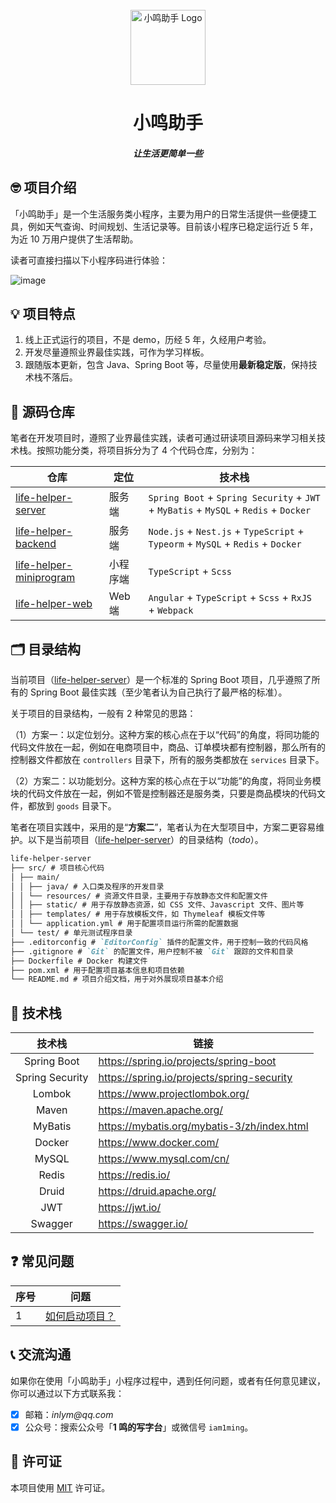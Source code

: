 <div align="center">
  <br>
  <img alt="小鸣助手 Logo" src="https://static.lifehelper.com.cn/static/project/logo.png" style="height:120px;" />
  <br>
  <h1>小鸣助手</h1>
  <h5>让生活更简单一些</h5>
</div>

## 🤓 项目介绍

「小鸣助手」是一个生活服务类小程序，主要为用户的日常生活提供一些便捷工具，例如天气查询、时间规划、生活记录等。目前该小程序已稳定运行近 5 年，为近 10 万用户提供了生活帮助。

读者可直接扫描以下小程序码进行体验：

![image](https://static.lifehelper.com.cn/static/project/qrcode.jpg)

## 💡 项目特点

1. 线上正式运行的项目，不是 demo，历经 5 年，久经用户考验。
2. 开发尽量遵照业界最佳实践，可作为学习样板。
3. 跟随版本更新，包含 Java、Spring Boot 等，尽量使用**最新稳定版**，保持技术栈不落后。

## 🍱 源码仓库

笔者在开发项目时，遵照了业界最佳实践，读者可通过研读项目源码来学习相关技术栈。按照功能分类，将项目拆分为了 4 个代码仓库，分别为：

| 仓库                                                                        | 定位     | 技术栈                                                                               |
| --------------------------------------------------------------------------- | -------- | ------------------------------------------------------------------------------------ |
| [life-helper-server](https://github.com/inlym/life-helper-server)           | 服务端   | `Spring Boot` + `Spring Security` + `JWT` + `MyBatis` + `MySQL` + `Redis` + `Docker` |
| [life-helper-backend](https://github.com/inlym/life-helper-backend)         | 服务端   | `Node.js` + `Nest.js` + `TypeScript` + `Typeorm` + `MySQL` + `Redis` + `Docker`      |
| [life-helper-miniprogram](https://github.com/inlym/life-helper-miniprogram) | 小程序端 | `TypeScript` + `Scss`                                                                |
| [life-helper-web](https://github.com/inlym/life-helper-web)                 | Web 端   | `Angular` + `TypeScript` + `Scss` + `RxJS` + `Webpack`                               |

## 🗂️ 目录结构

当前项目（[life-helper-server](https://github.com/inlym/life-helper-server)）是一个标准的 Spring Boot 项目，几乎遵照了所有的 Spring Boot
最佳实践（至少笔者认为自己执行了最严格的标准）。

关于项目的目录结构，一般有 2 种常见的思路：

（1）方案一：以定位划分。这种方案的核心点在于以“代码”的角度，将同功能的代码文件放在一起，例如在电商项目中，商品、订单模块都有控制器，那么所有的控制器文件都放在 `controllers`
目录下，所有的服务类都放在 `services` 目录下。

（2）方案二：以功能划分。这种方案的核心点在于以“功能”的角度，将同业务模块的代码文件放在一起，例如不管是控制器还是服务类，只要是商品模块的代码文件，都放到 `goods`
目录下。

笔者在项目实践中，采用的是“**方案二**”，笔者认为在大型项目中，方案二更容易维护。以下是当前项目（[life-helper-server](https://github.com/inlym/life-helper-server)）的目录结构（_todo_）。

```markdown
life-helper-server
├── src/ # 项目核心代码
│ ├── main/
│ │ ├── java/ # 入口类及程序的开发目录
│ │ └── resources/ # 资源文件目录，主要用于存放静态文件和配置文件
│ │ ├── static/ # 用于存放静态资源，如 CSS 文件、Javascript 文件、图片等
│ │ ├── templates/ # 用于存放模板文件，如 Thymeleaf 模板文件等
│ │ └── application.yml # 用于配置项目运行所需的配置数据
│ └── test/ # 单元测试程序目录
├── .editorconfig # `EditorConfig` 插件的配置文件，用于控制一致的代码风格
├── .gitignore # `Git` 的配置文件，用户控制不被 `Git` 跟踪的文件和目录
├── Dockerfile # Docker 构建文件
├── pom.xml # 用于配置项目基本信息和项目依赖
└── README.md # 项目介绍文档，用于对外展现项目基本介绍
```

## 🚀 技术栈

|     技术栈      | 链接                                          |
| :-------------: | --------------------------------------------- |
|   Spring Boot   | <https://spring.io/projects/spring-boot>      |
| Spring Security | <https://spring.io/projects/spring-security>  |
|     Lombok      | <https://www.projectlombok.org/>              |
|      Maven      | <https://maven.apache.org/>                   |
|     MyBatis     | <https://mybatis.org/mybatis-3/zh/index.html> |
|     Docker      | <https://www.docker.com/>                     |
|      MySQL      | <https://www.mysql.com/cn/>                   |
|      Redis      | <https://redis.io/>                           |
|      Druid      | <https://druid.apache.org/>                   |
|       JWT       | <https://jwt.io/>                             |
|     Swagger     | <https://swagger.io/>                         |

## ❓ 常见问题

| 序号 | 问题                                                          |
| ---- | ------------------------------------------------------------- |
| 1    | [如何启动项目？](https://github.com/inlym/life-helper-server) |

## 📞 交流沟通

如果你在使用「小鸣助手」小程序过程中，遇到任何问题，或者有任何意见建议，你可以通过以下方式联系我：

- [x] 邮箱：_inlym@qq.com_
- [x] 公众号：搜索公众号「**1 鸣的写字台**」或微信号 `iam1ming`。

## 📄 许可证

本项目使用 [MIT](LICENSE) 许可证。
